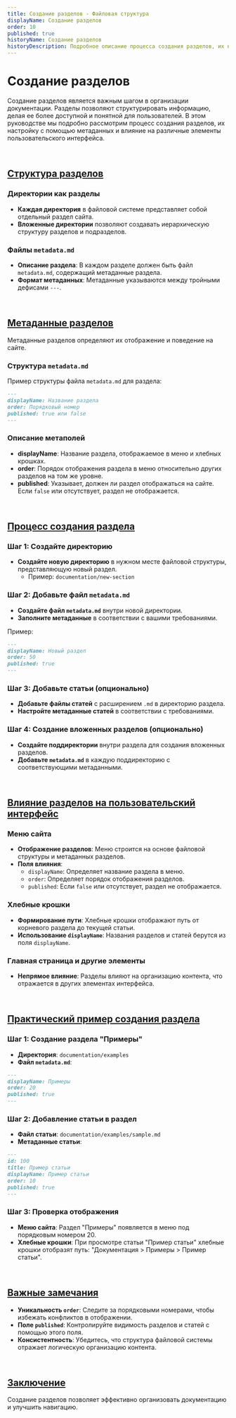 ```yaml
---
title: Создание разделов - Файловая структура
displayName: Создание разделов
order: 10
published: true
historyName: Создание разделов
historyDescription: Подробное описание процесса создания разделов, их настройку через metadata.md и влияние на интерфейс документации.
---
```


# Создание разделов

Создание разделов является важным шагом в организации документации. Разделы позволяют структурировать информацию, делая ее более доступной
и понятной для пользователей. В этом руководстве мы подробно рассмотрим процесс создания разделов, их настройку с помощью метаданных и влияние
на различные элементы пользовательского интерфейса.

<br/>

## [Структура разделов](structure)

### Директории как разделы

- **Каждая директория** в файловой системе представляет собой отдельный раздел сайта.
- **Вложенные директории** позволяют создавать иерархическую структуру разделов и подразделов.

### Файлы `metadata.md`

- **Описание раздела**: В каждом разделе должен быть файл `metadata.md`, содержащий метаданные раздела.
- **Формат метаданных**: Метаданные указываются между тройными дефисами `---`.

<br/>

## [Метаданные разделов](metadata)

Метаданные разделов определяют их отображение и поведение на сайте.

### Структура `metadata.md`

Пример структуры файла `metadata.md` для раздела:

```md
---
displayName: Название раздела
order: Порядковый номер
published: true или false
---
```

### Описание метаполей

- **displayName**: Название раздела, отображаемое в меню и хлебных крошках.
- **order**: Порядок отображения раздела в меню относительно других разделов на том же уровне.
- **published**: Указывает, должен ли раздел отображаться на сайте. Если `false` или отсутствует, раздел не отображается.

<br/>

## [Процесс создания раздела](process)

### Шаг 1: Создайте директорию

- **Создайте новую директорию** в нужном месте файловой структуры, представляющую новый раздел.
  - Пример: `documentation/new-section`

### Шаг 2: Добавьте файл `metadata.md`

- **Создайте файл `metadata.md`** внутри новой директории.
- **Заполните метаданные** в соответствии с вашими требованиями.

Пример:

```md
---
displayName: Новый раздел
order: 50
published: true
---
```

### Шаг 3: Добавьте статьи (опционально)

- **Добавьте файлы статей** с расширением `.md` в директорию раздела.
- **Настройте метаданные статей** в соответствии с требованиями.

### Шаг 4: Создание вложенных разделов (опционально)

- **Создайте поддиректории** внутри раздела для создания вложенных разделов.
- **Добавьте `metadata.md`** в каждую поддиректорию с соответствующими метаданными.

<br/>

## [Влияние разделов на пользовательский интерфейс](impact)

### Меню сайта

- **Отображение разделов**: Меню строится на основе файловой структуры и метаданных разделов.
- **Поля влияния**:
  - `displayName`: Определяет название раздела в меню.
  - `order`: Определяет порядок отображения разделов.
  - `published`: Если `false` или отсутствует, раздел не отображается.

### Хлебные крошки

- **Формирование пути**: Хлебные крошки отображают путь от корневого раздела до текущей статьи.
- **Использование `displayName`**: Названия разделов и статей берутся из поля `displayName`.

### Главная страница и другие элементы

- **Непрямое влияние**: Разделы влияют на организацию контента, что отражается в других элементах интерфейса.

<br/>

## [Практический пример создания раздела](example)

### Шаг 1: Создание раздела "Примеры"

- **Директория**: `documentation/examples`
- **Файл `metadata.md`**:

```md
---
displayName: Примеры
order: 20
published: true
---
  ```

### Шаг 2: Добавление статьи в раздел

- **Файл статьи**: `documentation/examples/sample.md`
- **Метаданные статьи**:

```md
---
id: 100
title: Пример статьи
displayName: Пример статьи
order: 10
published: true
---
```

### Шаг 3: Проверка отображения

- **Меню сайта**: Раздел "Примеры" появляется в меню под порядковым номером 20.
- **Хлебные крошки**: При просмотре статьи "Пример статьи" хлебные крошки отобразят путь: "Документация > Примеры > Пример статьи".

<br/>

## [Важные замечания](notes)

- **Уникальность `order`**: Следите за порядковыми номерами, чтобы избежать конфликтов в отображении.
- **Поле `published`**: Контролируйте видимость разделов и статей с помощью этого поля.
- **Консистентность**: Убедитесь, что структура файловой системы отражает логическую организацию контента.

<br/>

## [Заключение](conclusion)

Создание разделов позволяет эффективно организовать документацию и улучшить навигацию.
